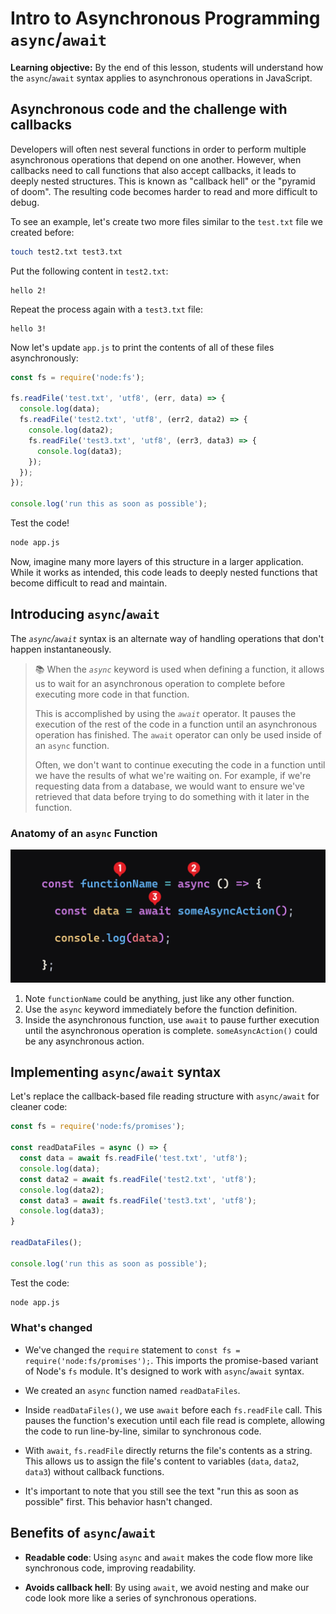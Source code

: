 <h1>
  <span class="headline">Intro to Asynchronous Programming</span>
  <span class="subhead"><code>async</code>/<code>await</code></span>
</h1>

**Learning objective:** By the end of this lesson, students will understand how the `async`/`await` syntax applies to asynchronous operations in JavaScript.

## Asynchronous code and the challenge with callbacks

Developers will often nest several functions in order to perform multiple asynchronous operations that depend on one another. However, when callbacks need to call functions that also accept callbacks, it leads to deeply nested structures. This is known as "callback hell" or the "pyramid of doom". The resulting code becomes harder to read and more difficult to debug.

To see an example, let's create two more files similar to the `test.txt` file we created before:

```bash
touch test2.txt test3.txt
```

Put the following content in `test2.txt`:

```plaintext
hello 2!
```

Repeat the process again with a `test3.txt` file:

```plaintext
hello 3!
```

Now let's update `app.js` to print the contents of all of these files asynchronously:

```javascript
const fs = require('node:fs');

fs.readFile('test.txt', 'utf8', (err, data) => {
  console.log(data);
  fs.readFile('test2.txt', 'utf8', (err2, data2) => {
    console.log(data2);
    fs.readFile('test3.txt', 'utf8', (err3, data3) => {
      console.log(data3);
    });
  });
});

console.log('run this as soon as possible');
```

Test the code!

```bash
node app.js
```

Now, imagine many more layers of this structure in a larger application. While it works as intended, this code leads to deeply nested functions that become difficult to read and maintain.

## Introducing `async`/`await`

The *`async`/`await`* syntax is an alternate way of handling operations that don't happen instantaneously.

> 📚 When the *`async`* keyword is used when defining a function, it allows us to wait for an asynchronous operation to complete before executing more code in that function.
>
> This is accomplished by using the *`await`* operator. It  pauses the execution of the rest of the code in a function until an asynchronous operation has finished. The `await` operator can only be used inside of an `async` function.
>
> Often, we don't want to continue executing the code in a function until we have the results of what we're waiting on. For example, if we're requesting data from a database, we would want to ensure we've retrieved that data before trying to do something with it later in the function.

### Anatomy of an `async` Function

![Anatomy of an `async` Function](./assets/anatomy-of-async.png)

1. Note `functionName` could be anything, just like any other function.
2. Use the `async` keyword immediately before the function definition.
3. Inside the asynchronous function, use `await` to pause further execution until the asynchronous operation is complete. `someAsyncAction()` could be any asynchronous action.

## Implementing `async`/`await` syntax

Let's replace the callback-based file reading structure with `async/await` for cleaner code:

```javascript
const fs = require('node:fs/promises');

const readDataFiles = async () => {
  const data = await fs.readFile('test.txt', 'utf8');
  console.log(data);
  const data2 = await fs.readFile('test2.txt', 'utf8');
  console.log(data2);
  const data3 = await fs.readFile('test3.txt', 'utf8');
  console.log(data3);
}

readDataFiles();

console.log('run this as soon as possible');
```

Test the code:

```bash
node app.js
```

### What's changed

- We've changed the `require` statement to `const fs = require('node:fs/promises');`. This imports the promise-based variant of Node's `fs` module. It's designed to work with `async`/`await` syntax.

- We created an `async` function named `readDataFiles`.

- Inside `readDataFiles()`, we use `await` before each `fs.readFile` call. This pauses the function's execution until each file read is complete, allowing the code to run line-by-line, similar to synchronous code.

- With `await`, `fs.readFile` directly returns the file's contents as a string. This allows us to assign the file's content to variables (`data`, `data2`, `data3`) without callback functions.

- It's important to note that you still see the text "run this as soon as possible" first. This behavior hasn't changed.

## Benefits of `async`/`await`

- **Readable code**: Using `async` and `await` makes the code flow more like synchronous code, improving readability.

- **Avoids callback hell**: By using `await`, we avoid nesting and make our code look more like a series of synchronous operations.

